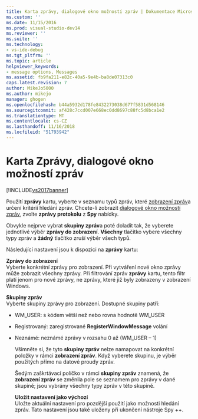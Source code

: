 ```yaml
---
title: Karta zprávy, dialogové okno možností zpráv | Dokumentace Microsoftu
ms.custom: ''
ms.date: 11/15/2016
ms.prod: visual-studio-dev14
ms.reviewer: ''
ms.suite: ''
ms.technology:
- vs-ide-debug
ms.tgt_pltfrm: ''
ms.topic: article
helpviewer_keywords:
- message options, Messages
ms.assetid: fb9fa211-e82c-40a5-9e4b-ba8de07313c0
caps.latest.revision: 7
author: MikeJo5000
ms.author: mikejo
manager: ghogen
ms.openlocfilehash: b44a5932d178fe8432273038d677f5831d568146
ms.sourcegitcommit: af428c7ccd007e668ec0dd8697c88fc5d8bca1e2
ms.translationtype: MT
ms.contentlocale: cs-CZ
ms.lasthandoff: 11/16/2018
ms.locfileid: "51793942"
---
```

# <a name="messages-tab-message-options-dialog-box"></a>Karta Zprávy, dialogové okno možností zpráv
[!INCLUDE[vs2017banner](../includes/vs2017banner.md)]

Použití **zprávy** kartu, vyberte v seznamu typů zpráv, které [zobrazení zpráv](../debugger/messages-view.md)a určení kritérií hledání zpráv. Chcete-li zobrazit [dialogové okno možností zpráv](../debugger/message-options-dialog-box.md), zvolte **zprávy protokolu** z **Spy** nabídky.  
  
 Obvykle nejprve vybrat **skupiny zpráv**a poté doladit tak, že vyberete jednotlivé výběr **zprávy do zobrazení**. **Všechny** tlačítko vybere všechny typy zpráv a **žádný** tlačítko zruší výběr všech typů.  
  
 Následující nastavení jsou k dispozici na **zprávy** kartu:  
  
 **Zprávy do zobrazení**  
 Vyberte konkrétní zprávy pro zobrazení. Při vytváření nové okno zprávy může zobrazit všechny zprávy. Při filtrování zpráv **zprávy** kartu, tento filtr platí jenom pro nové zprávy, ne zprávy, které již byly zobrazeny v zobrazení Windows.  
  
 **Skupiny zpráv**  
 Vyberte skupiny zprávy pro zobrazení. Dostupné skupiny patří:  
  
- WM_USER: s kódem větší než nebo rovna hodnotě WM_USER  
  
- Registrovaný: zaregistrované **RegisterWindowMessage** volání  
  
- Neznámé: neznámé zprávy v rozsahu 0 až (WM_USER – 1)  
  
  Všimněte si, že tyto **skupiny zpráv** nelze namapovat na konkrétní položky v rámci **zobrazení zpráv**. Když vyberete skupinu, je výběr použitých přímo na datové proudy zpráv.  
  
  Šedým zaškrtávací políčko v rámci **skupiny zpráv** znamená, že **zobrazení zpráv** se změnila pole se seznamem pro zprávy v dané skupině; jsou vybrány všechny typy zpráv v této skupině.  
  
  **Uložit nastavení jako výchozí**  
  Uložte aktuální nastavení pro pozdější použití jako možnosti hledání zpráv. Tato nastavení jsou také uloženy při ukončení nástroje Spy ++.



